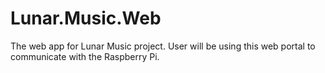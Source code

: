 # Lunar.Music.Web
The web app for Lunar Music project. User will be using this web portal to communicate with the Raspberry Pi.
